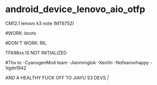 # android_device_lenovo_aio_otfp

CM12.1 lenovo k3 note (MT6752)

#WORK:
boots

#DON'T WORK:
RIL

TFA98xx IS NOT INITIALIZED


#Thx to
-CyanogenMod team
-Jianminglok
-Xen0n
-Nofearnohappy
-Vgdn1942


AND A HEALTHY FUCK OFF TO JIAYU S3 DEVS  _|_
